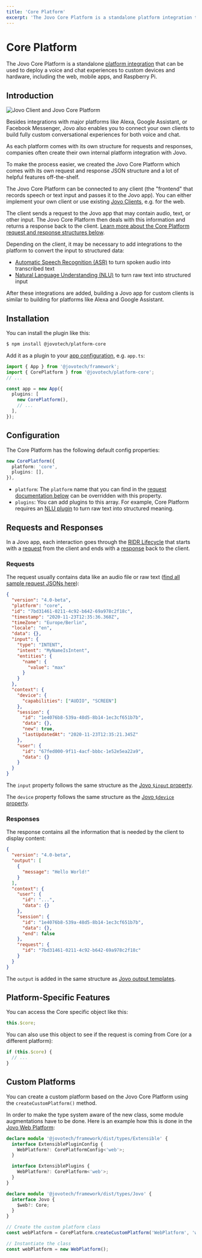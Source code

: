 ```yaml
---
title: 'Core Platform'
excerpt: 'The Jovo Core Platform is a standalone platform integration that can be used to deploy a voice and chat experiences to custom devices and hardware, including the web, mobile apps, and Raspberry Pi.'
---
```


# Core Platform

The Jovo Core Platform is a standalone [platform integration](https://v4.jovo.tech/docs/platforms) that can be used to deploy a voice and chat experiences to custom devices and hardware, including the web, mobile apps, and Raspberry Pi.

## Introduction

![Jovo Client and Jovo Core Platform](https://github.com/jovotech/jovo-framework/raw/master/jovo-platforms/jovo-platform-core/img/jovo-client-platform-communication.png 'How Jovo Core Platform communicates with clients like web apps')

Besides integrations with major platforms like Alexa, Google Assistant, or Facebook Messenger, Jovo also enables you to connect your own clients to build fully custom conversational experiences for both voice and chat.

As each platform comes with its own structure for requests and responses, companies often create their own internal platform integration with Jovo.

To make the process easier, we created the Jovo Core Platform which comes with its own request and response JSON structure and a lot of helpful features off-the-shelf.

The Jovo Core Platform can be connected to any client (the "frontend" that records speech or text input and passes it to the Jovo app). You can either implement your own client or use existing [Jovo Clients](https://v4.jovo.tech/docs/clients), e.g. for the web.

The client sends a request to the Jovo app that may contain audio, text, or other input. The Jovo Core Platform then deals with this information and returns a response back to the client. [Learn more about the Core Platform request and response structures below](#requests-and-responses).

Depending on the client, it may be necessary to add integrations to the platform to convert the input to structured data:

- [Automatic Speech Recognition (ASR)](https://www.jovo.tech/marketplace/tag/asr) to turn spoken audio into transcribed text
- [Natural Language Understanding (NLU)](https://www.jovo.tech/marketplace/tag/nlu) to turn raw text into structured input

After these integrations are added, building a Jovo app for custom clients is similar to building for platforms like Alexa and Google Assistant.

## Installation

You can install the plugin like this:

```sh
$ npm install @jovotech/platform-core
```

Add it as a plugin to your [app configuration](https://v4.jovo.tech/docs/app-config), e.g. `app.ts`:

```typescript
import { App } from '@jovotech/framework';
import { CorePlatform } from '@jovotech/platform-core';
// ...

const app = new App({
  plugins: [
    new CorePlatform(),
    // ...
  ],
});
```

## Configuration

The Core Platform has the following default config properties:

```typescript
new CorePlatform({
  platform: 'core',
  plugins: [],
}),
```

- `platform`: The `platform` name that you can find in the [request documentation below](#request) can be overridden with this property.
- `plugins`: You can add plugins to this array. For example, Core Platform requires an [NLU plugin](https://v4.jovo.tech/docs/nlu) to turn raw text into structured meaning.

## Requests and Responses

In a Jovo app, each interaction goes through the [RIDR Lifecycle](https://v4.jovo.tech/docs/ridr-lifecycle) that starts with a [request](#requests) from the client and ends with a [response](#responses) back to the client.

### Requests

The request usually contains data like an audio file or raw text ([find all sample request JSONs here](https://github.com/jovotech/jovo-framework/tree/v4dev/platforms/platform-core/sample-requests)):

```json
{
  "version": "4.0-beta",
  "platform": "core",
  "id": "7bd31461-0211-4c92-b642-69a978c2f18c",
  "timestamp": "2020-11-23T12:35:36.368Z",
  "timeZone": "Europe/Berlin",
  "locale": "en",
  "data": {},
  "input": {
    "type": "INTENT",
    "intent": "MyNameIsIntent",
    "entities": {
      "name": {
        "value": "max"
      }
    }
  },
  "context": {
    "device": {
      "capabilities": ["AUDIO", "SCREEN"]
    },
    "session": {
      "id": "1e4076b8-539a-48d5-8b14-1ec3cf651b7b",
      "data": {},
      "new": true,
      "lastUpdatedAt": "2020-11-23T12:35:21.345Z"
    },
    "user": {
      "id": "67fed000-9f11-4acf-bbbc-1e52e5ea22a9",
      "data": {}
    }
  }
}
```

The `input` property follows the same structure as the [Jovo `$input` property](https://v4.jovo.tech/docs/input).

The `device` property follows the same structure as the [Jovo `$device` property](https://v4.jovo.tech/docs/device).

### Responses

The response contains all the information that is needed by the client to display content:

```json
{
  "version": "4.0-beta",
  "output": [
    {
      "message": "Hello World!"
    }
  ],
  "context": {
    "user": {
      "id": "...",
      "data": {}
    },
    "session": {
      "id": "1e4076b8-539a-48d5-8b14-1ec3cf651b7b",
      "data": {},
      "end": false
    },
    "request": {
      "id": "7bd31461-0211-4c92-b642-69a978c2f18c"
    }
  }
}
```

The `output` is added in the same structure as [Jovo output templates](https://v4.jovo.tech/docs/output-templates).

## Platform-Specific Features

You can access the Core specific object like this:

```typescript
this.$core;
```

You can also use this object to see if the request is coming from Core (or a different platform):

```typescript
if (this.$core) {
  // ...
}
```

## Custom Platforms

You can create a custom platform based on the Jovo Core Platform using the `createCustomPlatform()` method.

In order to make the type system aware of the new class, some module augmentations have to be done. Here is an example how this is done in the [Jovo Web Platform](https://v4.jovo.tech/marketplace/platform-web):

```typescript
declare module '@jovotech/framework/dist/types/Extensible' {
  interface ExtensiblePluginConfig {
    WebPlatform?: CorePlatformConfig<'web'>;
  }

  interface ExtensiblePlugins {
    WebPlatform?: CorePlatform<'web'>;
  }
}

declare module '@jovotech/framework/dist/types/Jovo' {
  interface Jovo {
    $web?: Core;
  }
}

// Create the custom platform class
const webPlatform = CorePlatform.createCustomPlatform('WebPlatform', 'web');

// Instantiate the class
const webPlatform = new WebPlatform();
```
